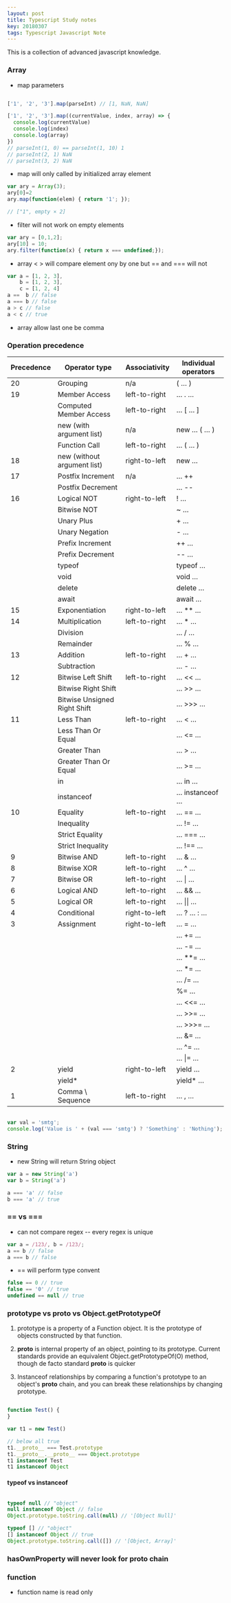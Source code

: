 ```yaml
---
layout: post
title: Typescript Study notes
key: 20180307
tags: Typescript Javascript Note
---
```


This is a collection of advanced javascript knowledge.

### Array

- map parameters


```js

['1', '2', '3'].map(parseInt) // [1, NaN, NaN]

['1', '2', '3'].map((currentValue, index, array) => {
  console.log(currentValue)
  console.log(index)
  console.log(array)
})
// parseInt(1, 0) == parseInt(1, 10) 1
// parseInt(2, 1) NaN
// parseInt(3, 2) NaN

```
- map will only called by initialized array element

```js
var ary = Array(3);
ary[0]=2
ary.map(function(elem) { return '1'; });

// ["1", empty × 2]
```


- filter will not work on empty elements


```js
var ary = [0,1,2];
ary[10] = 10;
ary.filter(function(x) { return x === undefined;});
```

- array < > will compare element ony by one but == and === will not

```js
var a = [1, 2, 3],
    b = [1, 2, 3],
    c = [1, 2, 4]
a ==  b // false
a === b // false
a > c // false
a < c // true
```
- array allow last one be comma

### Operation precedence

Precedence |	Operator type	| Associativity	| Individual operators
---|---|---|---
20	|Grouping	|n/a	|( … )
19	|Member Access	|left-to-right	|… . …
| |Computed Member Access|	left-to-right|	… [ … ]
| | new (with argument list) |	n/a	| new … ( … )
| | Function Call	| left-to-right	| … ( … )
18	|new (without argument list)|	right-to-left	| new …
17	|Postfix Increment	|n/a	| … ++
| |Postfix  Decrement	| |… --
16	| Logical  NOT	| right-to-left	| ! …
| |Bitwise  NOT	|| ~ …
| |Unary Plus|	| + …
| |Unary  Negation|	| - …
| |Prefix  Increment	|| ++ …
|| Prefix  Decrement	|| -- …
|| typeof ||	typeof …
|| void	|| void …
|| delete|	| delete …
|| await|	| await …
15	|Exponentiation	|right-to-left	| … ** …
14	| Multiplication	| left-to-right	| … * …
| | Division|	|… / …
|| Remainder	||… % …
13	|Addition	|left-to-right	| … + …
|| Subtraction	|| … - …
12	|Bitwise Left Shift	|left-to-right |	… << …
| |Bitwise Right Shift	||… >> …
| |Bitwise  Unsigned Right Shift ||	… >>> …
11	| Less Than	| left-to-right	| … < …
| |Less Than Or Equal||	… <= …
| |Greater Than	| |… > …
| |Greater Than Or Equal	|| … >= …
| | in	|| … in …
| |instanceof ||	… instanceof …
10	|Equality	|left-to-right	|… == …
| |Inequality||	… != …
| |Strict Equality ||	… === …
| |Strict Inequality ||	… !== …
9	| Bitwise AND	| left-to-right |	… & …
8	| Bitwise XOR	| left-to-right |	… ^ …
7	| Bitwise OR	| left-to-right |	… \| …
6	| Logical AND	| left-to-right	| … && …
5	|Logical OR	| left-to-right	| … \|\| …
4	|Conditional	| right-to-left	| … ? … : …
3	| Assignment	| right-to-left |	… = …
| | || … += …
| | | |… -= …
| | | |… **= …
| | | |… *= …
| | | |… /= …
| | | | %= …
| | | |… <<= …
| | | |… >>= …
| | | |… >>>= …
| | | |… &= …
| | | |… ^= …
| | | |… \|= …
2| 	yield	|right-to-left	|yield …
||yield*	||yield* …
1	| Comma \ Sequence	|left-to-right	|… , … 

```js

var val = 'smtg';
console.log('Value is ' + (val === 'smtg') ? 'Something' : 'Nothing'); // Something

```

### String

- new String will return String object

```js
var a = new String('a')
var b = String('a')

a === 'a' // false
b === 'a' // true
``` 

### == vs ===

- can not compare regex -- every regex is unique

```js
var a = /123/, b = /123/;
a == b // false
a === b // false
```

- == will perform type convent

```js
false == 0 // true
false == '0' // true
undefined == null // true
```

### prototype vs __proto__ vs Object.getPrototypeOf

1. prototype is a property of a Function object. It is the prototype of objects constructed by that function.

2. __proto__ is internal property of an object, pointing to its prototype. Current standards provide an equivalent Object.getPrototypeOf(O) method, though de facto standard __proto__ is quicker

3. Instanceof relationships by comparing a function's prototype to an object's __proto__ chain, and you can break these relationships by changing prototype.


```js

function Test() {
}

var t1 = new Test()

// below all true
t1.__proto__ === Test.prototype
t1.__proto__.__proto__ === Object.prototype
t1 instanceof Test
t1 instanceof Object
```



#### typeof vs instanceof

```js

typeof null // "object"
null instanceof Object // false
Object.prototype.toString.call(null) // '[Object Null]'

typeof [] // "object"
[] instanceof Object // true
Object.prototype.toString.call([]) // '[Object, Array]'

```

### hasOwnProperty will never look for proto chain

### function

- function name is read only


### 